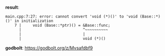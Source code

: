 **result**:
```
main.cpp:7:27: error: cannot convert 'void (*)()' to 'void (Base::*)()' in initialization
    7 |     void (Base::*ptr)() = &Base::func;
      |                           ^~~~~~~~~~~
      |                           |
      |                           void (*)()
```
**godbolt**: https://godbolt.org/z/Mvsafdbf9